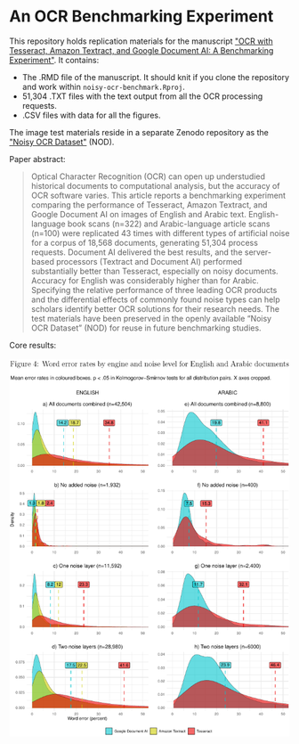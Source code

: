# An OCR Benchmarking Experiment
  
This repository holds replication materials for the manuscript ["OCR with Tesseract, Amazon Textract, and Google Document AI: A Benchmarking Experiment"](https://osf.io/preprints/socarxiv/6zfvs). It contains:

- The .RMD file of the manuscript. It should knit if you clone the repository and work within `noisy-ocr-benchmark.Rproj`.
- 51,304 .TXT files with the text output from all the OCR processing requests.
- .CSV files with data for all the figures.

The image test materials reside in a separate Zenodo repository as the ["Noisy OCR Dataset"](https://zenodo.org/record/5068735) (NOD).

Paper abstract: 

>Optical Character Recognition (OCR) can open up understudied historical
documents to computational analysis, but the accuracy of OCR software
varies. This article reports a benchmarking experiment comparing the
performance of Tesseract, Amazon Textract, and Google Document AI on
images of English and Arabic text. English-language book scans (n=322)
and Arabic-language article scans (n=100) were replicated 43 times with
different types of artificial noise for a corpus of 18,568 documents, generating
51,304 process requests. Document AI delivered the best results, and the
server-based processors (Textract and Document AI) performed substantially
better than Tesseract, especially on noisy documents. Accuracy for English
was considerably higher than for Arabic. Specifying the relative performance
of three leading OCR products and the differential effects of commonly
found noise types can help scholars identify better OCR solutions for
their research needs. The test materials have been preserved in the openly
available “Noisy OCR Dataset” (NOD) for reuse in future benchmarking studies.

Core results: 
\
\
![](images/fig4.png)

